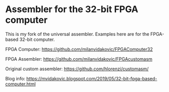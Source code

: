 # Assembler for the 32-bit FPGA computer
This is my fork of the universal assembler.
Examples here are for the FPGA-based 32-bit computer.

FPGA Computer: https://github.com/milanvidakovic/FPGAComputer32

FPGA Assembler: https://github.com/milanvidakovic/FPGAcustomasm

Original custom assembler: https://github.com/hlorenzi/customasm/

Blog info: https://mvidakovic.blogspot.com/2019/05/32-bit-fpga-based-computer.html
